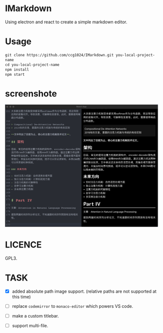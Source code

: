 # IMarkdown

Using electron and react to create a simple markdown editor.

# Usage

```shel
git clone https://github.com/ccg1024/IMarkdown.git you-local-project-name
cd you-local-project-name
npm install
npm start
```

# screenshote

![screenshote](./screenshote.png)

# LICENCE

GPL3.


# TASK

* [x] added absolute path image support. (relative paths are not supported at this time)
* [ ] replace `codemirror` to `monaco-editor` which powers VS code.
* [ ] make a custom titlebar.
* [ ] support multi-file.

